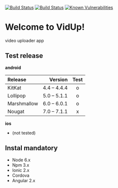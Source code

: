 [![Build Status](https://travis-ci.org/Peterfurax/ori.svg?branch=master)](https://travis-ci.org/Peterfurax/ori) [![Build Status](https://david-dm.org/Peterfurax/ori.svg)](https://david-dm.org/Peterfurax/ori.svg) [![Known Vulnerabilities](https://snyk.io/test/github/peterfurax/ori/badge.svg)](https://snyk.io/test/github/peterfurax/ori)

# Welcome to VidUp!

video uploader app

## Test release

**android**

Release     |     Version | Test
:---------- | ----------: | :--:
KitKat      | 4.4 – 4.4.4 |  o
Lollipop    | 5.0 – 5.1.1 |  o
Marshmallow | 6.0 – 6.0.1 |  o
Nougat      | 7.0 – 7.1.1 |  x

**ios**

- (not tested)

## Instal mandatory

- Node 6.x
- Npm 3.x
- Ionic 2.x
- Cordova
- Angular 2.x
